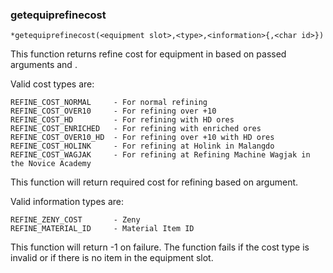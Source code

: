 ### getequiprefinecost
```
*getequiprefinecost(<equipment slot>,<type>,<information>{,<char id>})
```

This function returns refine cost for equipment in <equipment slot> based on
passed arguments <type> and <information>.

Valid cost types are:
```
REFINE_COST_NORMAL     - For normal refining
REFINE_COST_OVER10     - For refining over +10
REFINE_COST_HD         - For refining with HD ores
REFINE_COST_ENRICHED   - For refining with enriched ores
REFINE_COST_OVER10_HD  - For refining over +10 with HD ores
REFINE_COST_HOLINK     - For refining at Holink in Malangdo
REFINE_COST_WAGJAK     - For refining at Refining Machine Wagjak in the Novice Academy
```

This function will return required cost for refining based on <information> argument.

Valid information types are:

```
REFINE_ZENY_COST       - Zeny
REFINE_MATERIAL_ID     - Material Item ID
```

This function will return -1 on failure. The function fails if the cost type
is invalid or if there is no item in the equipment slot. 
